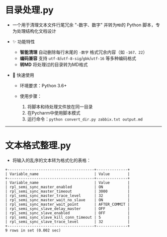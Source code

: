 # 目录处理.py

- 一个用于清理文本文件行尾冗余 "-数字、数字" 并转为`MD`的 Python 脚本，专为处理结构化文档设计

- ✨ 功能特性

  - **智能清理**  自动删除每行末尾的 `-数字` 格式冗余内容（如 `-167、22`）
  - **编码兼容**  支持 `utf-8`/`utf-8-sig`/`gbk`/`utf-16` 等多种编码格式
  - **转MD**  将处理过的目录转为MD格式

- 🚀 快速使用

  - 环境要求：Python 3.6+

  - 使用步骤：
    1. 将脚本和待处理文件放在同一目录
    2. 在Pycharm中使用脚本模式
    3. 运行命令：`python convert_dir.py zabbix.txt output.md`
---
# 文本格式整理.py
- 将输入的乱序的文本转为格式化的表格：

```
+---------------------------------------+--------------+
| Variable_name                         | Value        |
+---------------------------------------+--------------+
| Variable_name                         | Value        |
| rpl_semi_sync_master_enabled          | ON           |
| rpl_semi_sync_master_timeout          | 3000         |
| rpl_semi_sync_master_trace_level      | 32           |
| rpl_semi_sync_master_wait_no_slave    | ON           |
| rpl_semi_sync_master_wait_point       | AFTER_COMMIT |
| rpl_semi_sync_slave_delay_master      | OFF          |
| rpl_semi_sync_slave_enabled           | OFF          |
| rpl_semi_sync_slave_kill_conn_timeout | 5            |
| rpl_semi_sync_slave_trace_level       | 32           |
+---------------------------------------+--------------+
9 rows in set (0.002 sec)
```